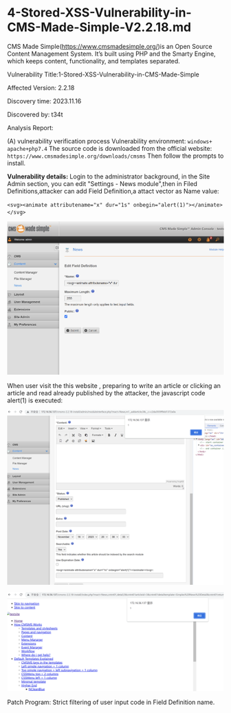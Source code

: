 # 4-Stored-XSS-Vulnerability-in-CMS-Made-Simple-V2.2.18.md

CMS Made Simple(https://www.cmsmadesimple.org/)is an Open Source Content Management System. It’s built using PHP and the Smarty Engine, which keeps content, functionality, and templates separated. 

Vulnerability Title:1-Stored-XSS-Vulnerability-in-CMS-Made-Simple

Affected Version: 2.2.18

Discovery time: 2023.11.16
 

Discovered by: t34t
 

Analysis Report: 

(A) vulnerability verification process
Vulnerability environment: `windows+ apache+php7.4`
The source code is downloaded from the official website:
`https://www.cmsmadesimple.org/downloads/cmsms`
Then follow the prompts to install.

**Vulnerability details:**
Login  to the administrator background, in the Site Admin section, you can edit "Settings - News module",then in Filed Definitions,attacker can add Field Definition,a attact vector as Name value:

`<svg><animate attributename="x" dur="1s" onbegin="alert(1)"></animate></svg>`

![Alt text](<Screenshot 2023-11-16 at 20.35.48.png>)

When user visit the this website , preparing to write an article or clicking an article and read already published by the attacker, the javascript code alert(1) is executed:

![Alt text](<Screenshot 2023-11-16 at 20.40.21.png>)

![Alt text](<Screenshot 2023-11-16 at 20.41.06.png>)

Patch Program:
Strict filtering of user input code in Field Definition name.
